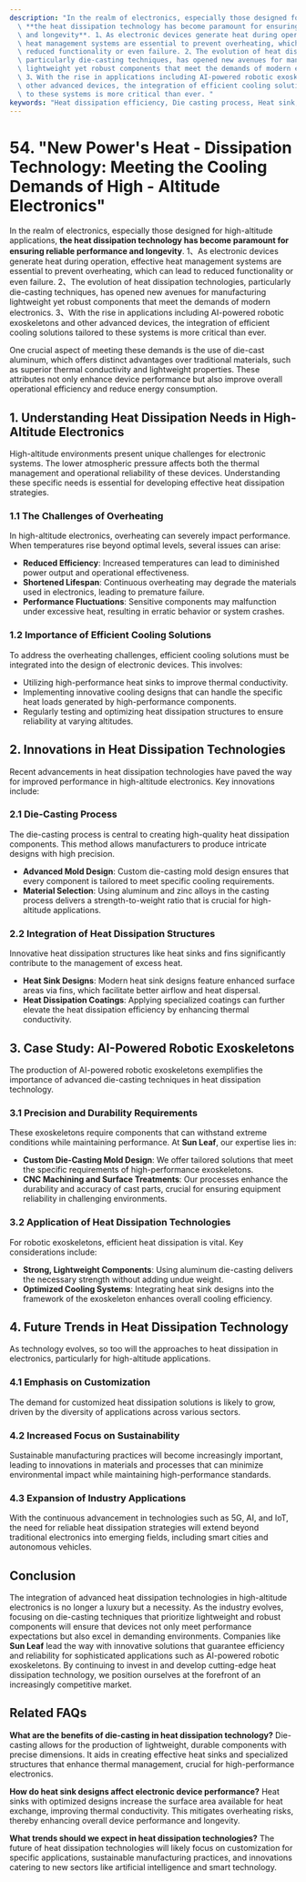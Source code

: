 ```yaml
---
description: "In the realm of electronics, especially those designed for high-altitude applications,\
  \ **the heat dissipation technology has become paramount for ensuring reliable performance\
  \ and longevity**. 1、As electronic devices generate heat during operation, effective\
  \ heat management systems are essential to prevent overheating, which can lead to\
  \ reduced functionality or even failure. 2、The evolution of heat dissipation technologies,\
  \ particularly die-casting techniques, has opened new avenues for manufacturing\
  \ lightweight yet robust components that meet the demands of modern electronics.\
  \ 3、With the rise in applications including AI-powered robotic exoskeletons and\
  \ other advanced devices, the integration of efficient cooling solutions tailored\
  \ to these systems is more critical than ever. "
keywords: "Heat dissipation efficiency, Die casting process, Heat sink, Heat dissipation structure"
---
```

# 54. "New Power's Heat - Dissipation Technology: Meeting the Cooling Demands of High - Altitude Electronics"

In the realm of electronics, especially those designed for high-altitude applications, **the heat dissipation technology has become paramount for ensuring reliable performance and longevity**. 1、As electronic devices generate heat during operation, effective heat management systems are essential to prevent overheating, which can lead to reduced functionality or even failure. 2、The evolution of heat dissipation technologies, particularly die-casting techniques, has opened new avenues for manufacturing lightweight yet robust components that meet the demands of modern electronics. 3、With the rise in applications including AI-powered robotic exoskeletons and other advanced devices, the integration of efficient cooling solutions tailored to these systems is more critical than ever. 

One crucial aspect of meeting these demands is the use of die-cast aluminum, which offers distinct advantages over traditional materials, such as superior thermal conductivity and lightweight properties. These attributes not only enhance device performance but also improve overall operational efficiency and reduce energy consumption. 

## **1. Understanding Heat Dissipation Needs in High-Altitude Electronics**

High-altitude environments present unique challenges for electronic systems. The lower atmospheric pressure affects both the thermal management and operational reliability of these devices. Understanding these specific needs is essential for developing effective heat dissipation strategies.

### **1.1 The Challenges of Overheating**

In high-altitude electronics, overheating can severely impact performance. When temperatures rise beyond optimal levels, several issues can arise:

- **Reduced Efficiency**: Increased temperatures can lead to diminished power output and operational effectiveness.
- **Shortened Lifespan**: Continuous overheating may degrade the materials used in electronics, leading to premature failure.
- **Performance Fluctuations**: Sensitive components may malfunction under excessive heat, resulting in erratic behavior or system crashes.

### **1.2 Importance of Efficient Cooling Solutions**

To address the overheating challenges, efficient cooling solutions must be integrated into the design of electronic devices. This involves:

- Utilizing high-performance heat sinks to improve thermal conductivity.
- Implementing innovative cooling designs that can handle the specific heat loads generated by high-performance components.
- Regularly testing and optimizing heat dissipation structures to ensure reliability at varying altitudes.

## **2. Innovations in Heat Dissipation Technologies**

Recent advancements in heat dissipation technologies have paved the way for improved performance in high-altitude electronics. Key innovations include:

### **2.1 Die-Casting Process**

The die-casting process is central to creating high-quality heat dissipation components. This method allows manufacturers to produce intricate designs with high precision.

- **Advanced Mold Design**: Custom die-casting mold design ensures that every component is tailored to meet specific cooling requirements.
- **Material Selection**: Using aluminum and zinc alloys in the casting process delivers a strength-to-weight ratio that is crucial for high-altitude applications.

### **2.2 Integration of Heat Dissipation Structures**

Innovative heat dissipation structures like heat sinks and fins significantly contribute to the management of excess heat.

- **Heat Sink Designs**: Modern heat sink designs feature enhanced surface areas via fins, which facilitate better airflow and heat dispersal.
- **Heat Dissipation Coatings**: Applying specialized coatings can further elevate the heat dissipation efficiency by enhancing thermal conductivity.

## **3. Case Study: AI-Powered Robotic Exoskeletons**

The production of AI-powered robotic exoskeletons exemplifies the importance of advanced die-casting techniques in heat dissipation technology.

### **3.1 Precision and Durability Requirements**

These exoskeletons require components that can withstand extreme conditions while maintaining performance. At **Sun Leaf**, our expertise lies in:

- **Custom Die-Casting Mold Design**: We offer tailored solutions that meet the specific requirements of high-performance exoskeletons.
- **CNC Machining and Surface Treatments**: Our processes enhance the durability and accuracy of cast parts, crucial for ensuring equipment reliability in challenging environments.

### **3.2 Application of Heat Dissipation Technologies**

For robotic exoskeletons, efficient heat dissipation is vital. Key considerations include:

- **Strong, Lightweight Components**: Using aluminum die-casting delivers the necessary strength without adding undue weight.
- **Optimized Cooling Systems**: Integrating heat sink designs into the framework of the exoskeleton enhances overall cooling efficiency.

## **4. Future Trends in Heat Dissipation Technology**

As technology evolves, so too will the approaches to heat dissipation in electronics, particularly for high-altitude applications.

### **4.1 Emphasis on Customization**

The demand for customized heat dissipation solutions is likely to grow, driven by the diversity of applications across various sectors.

### **4.2 Increased Focus on Sustainability**

Sustainable manufacturing practices will become increasingly important, leading to innovations in materials and processes that can minimize environmental impact while maintaining high-performance standards.

### **4.3 Expansion of Industry Applications**

With the continuous advancement in technologies such as 5G, AI, and IoT, the need for reliable heat dissipation strategies will extend beyond traditional electronics into emerging fields, including smart cities and autonomous vehicles.

## **Conclusion**

The integration of advanced heat dissipation technologies in high-altitude electronics is no longer a luxury but a necessity. As the industry evolves, focusing on die-casting techniques that prioritize lightweight and robust components will ensure that devices not only meet performance expectations but also excel in demanding environments. Companies like **Sun Leaf** lead the way with innovative solutions that guarantee efficiency and reliability for sophisticated applications such as AI-powered robotic exoskeletons. By continuing to invest in and develop cutting-edge heat dissipation technology, we position ourselves at the forefront of an increasingly competitive market.

## Related FAQs

**What are the benefits of die-casting in heat dissipation technology?**
Die-casting allows for the production of lightweight, durable components with precise dimensions. It aids in creating effective heat sinks and specialized structures that enhance thermal management, crucial for high-performance electronics.

**How do heat sink designs affect electronic device performance?**
Heat sinks with optimized designs increase the surface area available for heat exchange, improving thermal conductivity. This mitigates overheating risks, thereby enhancing overall device performance and longevity.

**What trends should we expect in heat dissipation technologies?**
The future of heat dissipation technologies will likely focus on customization for specific applications, sustainable manufacturing practices, and innovations catering to new sectors like artificial intelligence and smart technology.
